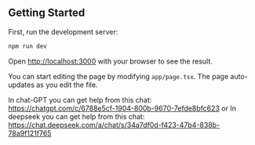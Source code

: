 ## Getting Started

First, run the development server:

```bash
npm run dev
```

Open [http://localhost:3000](http://localhost:3000) with your browser to see the result.

You can start editing the page by modifying `app/page.tsx`. The page auto-updates as you edit the file.

In chat-GPT you can get help from this chat: https://chatgpt.com/c/6788e5cf-1904-800b-9670-7efde8bfc623
or
In deepseek you can get help from this chat: https://chat.deepseek.com/a/chat/s/34a7df0d-f423-47b4-838b-78a9f121f765